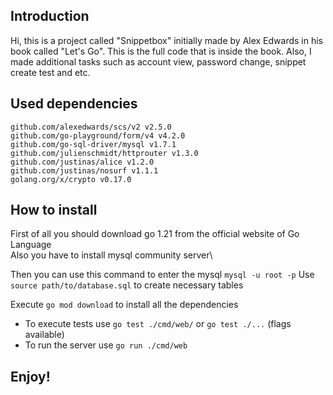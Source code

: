 ## Introduction
Hi, this is a project called "Snippetbox" initially made by Alex Edwards in his book called "Let's Go".
This is the full code that is inside the book. Also, I made additional tasks such as account view, password change, snippet create test and etc.

## Used dependencies
```github.com/alexedwards/scs/mysqlstore v0.0.0-20231113091146-cef4b05350c8
github.com/alexedwards/scs/v2 v2.5.0
github.com/go-playground/form/v4 v4.2.0
github.com/go-sql-driver/mysql v1.7.1
github.com/julienschmidt/httprouter v1.3.0
github.com/justinas/alice v1.2.0
github.com/justinas/nosurf v1.1.1
golang.org/x/crypto v0.17.0
```
## How to install

First of all you should download go 1.21 from the official website of Go Language\
Also you have to install mysql community server\

Then you can use this command to enter the mysql `mysql -u root -p`
Use `source path/to/database.sql` to create necessary tables

Execute `go mod download` to install all the dependencies

- To execute tests use `go test ./cmd/web/` or `go test ./...` (flags available)
- To run the server use `go run ./cmd/web`

## Enjoy!

